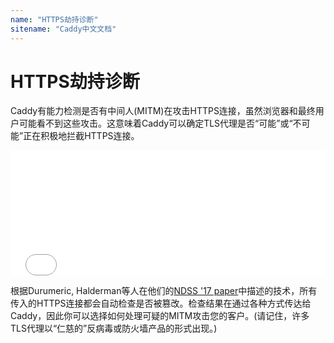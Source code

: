 ```yaml
---
name: "HTTPS劫持诊断"
sitename: "Caddy中文文档"
---
```


# HTTPS劫持诊断

Caddy有能力检测是否有中间人(MITM)在攻击HTTPS连接，虽然浏览器和最终用户可能看不到这些攻击。这意味着Caddy可以确定TLS代理是否“可能”或“不可能”正在积极地拦截HTTPS连接。

<iframe src="/mitm/check" frameborder="0" width="100%" height="200"></iframe>

根据Durumeric, Halderman等人在他们的[NDSS '17 paper](https://jhalderm.com/pub/papers/interception-ndss17.pdf)中描述的技术，所有传入的HTTPS连接都会自动检查是否被篡改。检查结果在通过各种方式传达给Caddy，因此你可以选择如何处理可疑的MITM攻击您的客户。(请记住，许多TLS代理以“仁慈的”反病毒或防火墙产品的形式出现。)